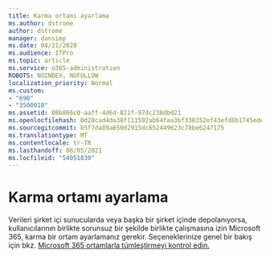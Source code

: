 ```yaml
---
title: Karma ortamı ayarlama
ms.author: dstrome
author: dstrome
manager: dansimp
ms.date: 04/21/2020
ms.audience: ITPro
ms.topic: article
ms.service: o365-administration
ROBOTS: NOINDEX, NOFOLLOW
localization_priority: Normal
ms.custom:
- "690"
- "3500010"
ms.assetid: 08b866c0-aaff-4d6d-821f-97dc238dbd21
ms.openlocfilehash: 0d28cad4da38f111592ab64faa3bf338352ef43efd8b1745ede3498efffb9a4f
ms.sourcegitcommit: b5f7da89a650d2915dc652449623c78be6247175
ms.translationtype: MT
ms.contentlocale: tr-TR
ms.lasthandoff: 08/05/2021
ms.locfileid: "54051830"
---
```

# <a name="setting-up-a-hybrid-environment"></a>Karma ortamı ayarlama

Verileri şirket içi sunucularda veya başka bir şirket içinde depolanıyorsa, kullanıcılarının birlikte sorunsuz bir şekilde birlikte çalışmasına izin Microsoft 365, karma bir ortam ayarlamanız gerekir. Seçeneklerinize genel bir bakış için bkz. [Microsoft 365 ortamlarla tümleştirmeyi kontrol edin.](https://docs.microsoft.com/office365/enterprise/office-365-integration)
  